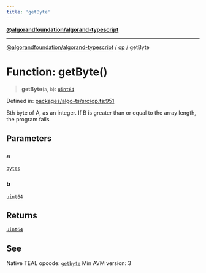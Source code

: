```yaml
---
title: 'getByte'
---
```


[**@algorandfoundation/algorand-typescript**](../../README.md)

---

[@algorandfoundation/algorand-typescript](../../README.md) / [op](../README.md) / getByte

# Function: getByte()

> **getByte**(`a`, `b`): [`uint64`](../../index/type-aliases/uint64.md)

Defined in: [packages/algo-ts/src/op.ts:951](https://github.com/algorandfoundation/puya-ts/blob/main/packages/algo-ts/src/op.ts#L951)

Bth byte of A, as an integer. If B is greater than or equal to the array length, the program fails

## Parameters

### a

[`bytes`](../../index/type-aliases/bytes.md)

### b

[`uint64`](../../index/type-aliases/uint64.md)

## Returns

[`uint64`](../../index/type-aliases/uint64.md)

## See

Native TEAL opcode: [`getbyte`](https://developer.algorand.org/docs/get-details/dapps/avm/teal/opcodes/v10/#getbyte)
Min AVM version: 3
